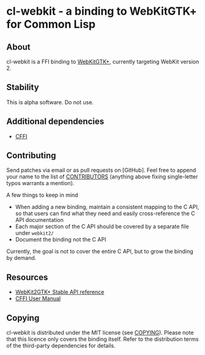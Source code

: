 # cl-webkit - a binding to WebKitGTK+ for Common Lisp

## About
cl-webkit is a FFI binding to [WebKitGTK+], currently targeting
WebKit version 2.

[WebKitGTK+]: http://webkitgtk.org/

## Stability
This is alpha software. Do not use.

## Additional dependencies
- [CFFI](http://common-lisp.net/project/cffi)

## Contributing
Send patches via email or as pull requests on [GitHub].
Feel free to append your name to the list of
[CONTRIBUTORS](../master/CONTRIBUTORS) (anything above fixing single-letter
typos warrants a mention).

A few things to keep in mind

- When adding a new binding, maintain a consistent mapping to the
  C API, so that users can find what they need and easily cross-reference
  the C API documentation
- Each major section of the C API should be covered by a separate file under
  `webkit2/`
- Document the binding not the C API

Currently, the goal is not to cover the entire C API, but to grow the binding
by demand.

## Resources
* [WebKit2GTK+ Stable API reference](http://webkitgtk.org/reference/webkit2gtk/stable/index.html)
* [CFFI User Manual](http://common-lisp.net/project/cffi/manual/html_node/index.html)

## Copying
cl-webkit is distributed under the MIT license (see [COPYING](../master/COPYING)).
Please note that this licence only covers the binding itself.
Refer to the distribution terms of the third-party dependencies for
details.
